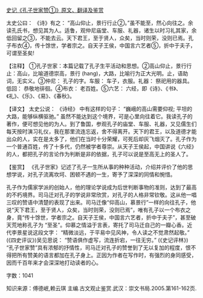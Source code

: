 [史记《孔子世家赞①》原文、翻译及鉴赏](https://www.vrrw.net/wx/14053.html)

太史公曰： 《诗》有之： “高山仰止，景行行止②。”虽不能至，然心向往之。余读孔氏书，想见其为人。适鲁，观仲尼庙堂、车服、礼器，诸生以时习礼其家，余低回留之③，不能去云。天下君王，至于贤人，众矣，当时则荣，没则已焉。孔子布衣④，传十馀世，学者宗之。自天子王侯，中国言六艺者⑤，折中于夫子，可谓至圣矣!

【注释】 ①孔子世家：本篇记载了孔子生平活动和思想。②高山仰止，景行行止：高山，比喻道德崇高，景行 (hang)，大路，比喻行为正大光明。止，语助词，无实义。③仲尼： 孔子的字。车服： 车子，衣服。礼器： 祭祀用的器具。低回： 恭敬地徘徊。④布衣： 老百姓。⑤六艺： 六经，即《诗》、《书》、《礼》、《乐》、《易》、《春秋》。



【译文】 太史公说： 《诗经》 中有这样的句子： “巍峨的高山需要仰视; 平坦的大路，能够纵横驱驰。” 虽然不能达到这个境界，可是心里向往着它。我读孔子的著作，便可想见他的为人。到了鲁国，参观孔子的庙堂、车服、礼器，又见儒生们每天按时演习礼仪，我在那里流连忘返，舍不得离开。天下的君王，以及道德才能出众的人，实在是太多了，他们在当时十分荣耀，可死后却灰飞烟灭了。孔子作为一个普通百姓，传了十多代，仍然被学者尊崇。从天子王侯起，中国讲说《六经》 的人，都把孔子的言论作为判断是非的依据，孔子可以说是至高无上的圣人了。

【鉴赏】 《孔子世家》记述了孔子一生所从事的种种活动，介绍并评价了他的思想学说，对孔子流离坎坷、困顿不遇的一生，寄予了深深的同情和惋惜。

孔子作为儒家学派的创始人，他的理论学说成为后世判断事物的准则，达到了最高的不朽境界。司马迁对孔子的学说非常欣赏，对孔子的人格非常钦敬。这从他一唱三叹的赞语中清楚的表现了出来。司马迁像“仰高山，慕景行”一样的向往孔子，他说“天下君王，至于贤人，众矣，当时则荣，没则已焉”，唯有孔子以一个布衣之身，竟“传十馀世，学者宗之。自天子王侯，中国言六艺者，折中于夫子”，甚至破天荒地称孔子为 “至圣”。仰慕之情溢于言表，寄托了司马迁自己的一瓣心香。近代李景星说这段文字： “精微淡远，于平易中见风神，令人读之不觉肃然起敬。” (《四史评议》)吴见思说： “赞语俱作虚写，流连折宕，一往无穷。” (《史记评林》) “孔子世家赞”具有浓郁的抒情性，司马迁对孔子的赞誉到了无以复加的程度，恨不得把所有赞美的语言都加在孔子身上。正因为作者在写作时，有强烈的身同感受，因而千百年来才会深深地打动读者的心。

字数：1041

知识来源：傅德岷,赖云琪 主编.古文观止鉴赏.武汉：崇文书局.2005.第161-162页.

